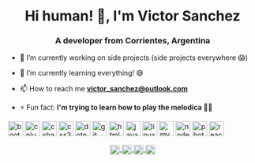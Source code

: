 <h1 align="center">Hi human! 👋, I'm Victor Sanchez</h1>
<h3 align="center">A developer from Corrientes, Argentina</h3>


- 🔭 I’m currently working on side projects (side projects everywhere 😱)

- 🌱 I’m currently learning everything! 😅

- 📫 How to reach me **victor_sanchez@outlook.com**

- ⚡ Fun fact: **I'm trying to learn how to play the melodica 🤷‍♂️**

<p align="left">
    <img src="https://devicons.github.io/devicon/devicon.git/icons/bootstrap/bootstrap-plain.svg" alt="bootstrap" width="30" height="30"/> 
    <img src="https://devicons.github.io/devicon/devicon.git/icons/cplusplus/cplusplus-original.svg" alt="cplusplus" width="30" height="30"/> 
    <img src="https://devicons.github.io/devicon/devicon.git/icons/csharp/csharp-original.svg" alt="csharp" width="30" height="30"/> 
    <img src="https://devicons.github.io/devicon/devicon.git/icons/css3/css3-original-wordmark.svg" alt="css3" width="30" height="30"/> 
    <img src="https://devicons.github.io/devicon/devicon.git/icons/dot-net/dot-net-original-wordmark.svg" alt="dotnet" width="30" height="30"/> 
    <img src="https://www.vectorlogo.zone/logos/git-scm/git-scm-icon.svg" alt="git" width="30" height="30"/> <img src="https://devicons.github.io/devicon/devicon.git/icons/html5/html5-original-wordmark.svg" alt="html5" width="30" height="30"/> 
    <img src="https://devicons.github.io/devicon/devicon.git/icons/javascript/javascript-original.svg" alt="javascript" width="30" height="30"/> 
    <img src="https://devicons.github.io/devicon/devicon.git/icons/linux/linux-original.svg" alt="linux" width="30" height="30"/> 
    <img src="https://devicons.github.io/devicon/devicon.git/icons/mysql/mysql-original-wordmark.svg" alt="mysql" width="30" height="30"/> 
    <img src="https://devicons.github.io/devicon/devicon.git/icons/nodejs/nodejs-original-wordmark.svg" alt="nodejs" width="30" height="30"/> 
    <img src="https://devicons.github.io/devicon/devicon.git/icons/photoshop/photoshop-plain.svg" alt="photoshop" width="30" height="30"/> 
    <img src="https://devicons.github.io/devicon/devicon.git/icons/react/react-original-wordmark.svg" alt="react" width="30" height="30"/>
</p>
<p align="center">
    <a href="https://twitter.com/victorsnz89" target="blank">
        <img align="center" src="https://cdn.jsdelivr.net/npm/simple-icons@3.0.1/icons/twitter.svg" alt="victorsnz89" height="20" width="20" />
    </a>
    <a href="https://linkedin.com/in/victorsanchez89" target="blank">
        <img align="center" src="https://cdn.jsdelivr.net/npm/simple-icons@3.0.1/icons/linkedin.svg" alt="victorsanchez89" height="20" width="20" />
    </a>
    <a href="https://fb.com/victoradolfosanchez" target="blank">
        <img align="center" src="https://cdn.jsdelivr.net/npm/simple-icons@3.0.1/icons/facebook.svg" alt="victoradolfosanchez" height="20" width="20" />
    </a>
    <a href="https://instagram.com/victorsnz" target="blank">
        <img align="center" src="https://cdn.jsdelivr.net/npm/simple-icons@3.0.1/icons/instagram.svg" alt="victorsnz" height="20" width="20" />
    </a>
</p>